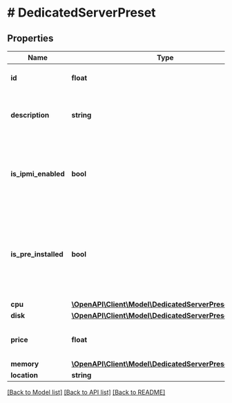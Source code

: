 # # DedicatedServerPreset

## Properties

Name | Type | Description | Notes
------------ | ------------- | ------------- | -------------
**id** | **float** | ID тарифа выделенного сервера. |
**description** | **string** | Описание характеристик тарифа выделенного сервера. |
**is_ipmi_enabled** | **bool** | Это логическое значение, которое показывает, доступен ли IPMI у данного тарифа. |
**is_pre_installed** | **bool** | Это логическое значение, которое показывает, готов ли выделенный сервер к моментальной выдаче. |
**cpu** | [**\OpenAPI\Client\Model\DedicatedServerPresetCpu**](DedicatedServerPresetCpu.md) |  |
**disk** | [**\OpenAPI\Client\Model\DedicatedServerPresetDisk**](DedicatedServerPresetDisk.md) |  |
**price** | **float** | Стоимость тарифа выделенного сервера |
**memory** | [**\OpenAPI\Client\Model\DedicatedServerPresetMemory**](DedicatedServerPresetMemory.md) |  |
**location** | **string** | Локация. |

[[Back to Model list]](../../README.md#models) [[Back to API list]](../../README.md#endpoints) [[Back to README]](../../README.md)
